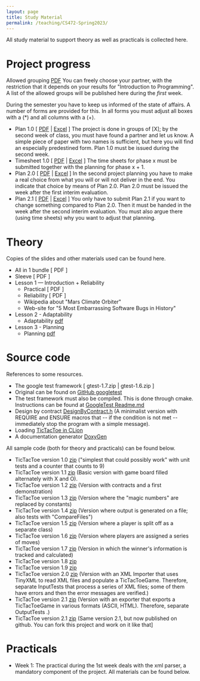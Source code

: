 ```yaml
---
layout: page
title: Study Material
permalink: /teaching/CS472-Spring2023/
---
```


All study material to support theory as well as practicals is collected here.

Project progress
============
Allowed grouping [PDF]() You can freely choose your partner, with the restriction that it 
depends on your results for "Introduction to Programming". A list of the allowed groups 
will be published here during the *first* week.

During the semester you have to keep us informed of the state of affairs. A number of forms are provided for this. In all forms you must adjust all boxes with a (*) and all columns with a (+).

* Plan 1.0 [ [PDF]() | [Excel]() ] The project is done in groups of [X]; by the second week of class, you must have found a partner and let us know. A simple piece of paper with two names is sufficient, but here you will find an especially predestined form. Plan 1.0 must be issued during the second week.
* Timesheet 1.0 [ [PDF]() | [Excel]() ] The time sheets for phase x must be submitted together with the planning for phase x + 1.
* Plan 2.0 [ [PDF]() | [Excel]() ] In the second project planning you have to make a real choice from what you will or will not deliver in the end. You indicate that choice by means of Plan 2.0. Plan 2.0 must be issued the week after the first interim evaluation.
* Plan 2.1 [ [PDF]() | [Excel]() ] You only have to submit Plan 2.1 if you want to change something compared to Plan 2.0. Then it must be handed in the week after the second interim evaluation. You must also argue there (using time sheets) why you want to adjust that planning.

Theory
=======
Copies of the slides and other materials used can be found here. 
* All in 1 bundle [ PDF ]
* Sleeve [ PDF ]
* Lesson 1 — Introduction + Reliability
  * Practical [ PDF ]
  * Reliability [ PDF ]
  * Wikipedia about "Mars Climate Orbiter"
  * Web-site for "5 Most Embarrassing Software Bugs in History"
* Lesson 2 - Adaptability
  * Adaptability [pdf]()
* Lesson 3 - Planning 
  * Planning [pdf]()

Source code
=====
References to some resources.
* The google test framework [ gtest-1.7.zip | gtest-1.6.zip ]
* Original can be found on [GitHub googletest](https://github.com/google/googletest)
* The test framework must also be compiled. This is done through cmake. Instructions can be found at [GoogleTest Readme.md](https://github.com/google/googletest/blob/main/googletest/README.md)
* Design by contract [DesignByContract.h](material/DesignByContract.h) (A minimalist version with REQUIRE and ENSURE macros that -- if the condition is not met -- immediately stop the program with a simple message). 
* Loading [TicTacToe in CLion](loading_TicTacToe_in_CLion.md)
* A documentation generator [DoxyGen](https://doxygen.nl/) 

All sample code (both for theory and practicals) can be found below.
* TicTacToe version 1.0 [zip]() ("simplest that could possibly work" with unit tests and a counter that counts to 9)
* TicTacToe version 1.1 [zip]() (Basic version with game board filled alternately with X and O).
* TicTacToe version 1.2 [zip]() (Version with contracts and a first demonstration)
* TicTacToe version 1.3 [zip]() (Version where the "magic numbers" are replaced by constants)
* TicTacToe version 1.4 [zip]() (Version where output is generated on a file; also tests with "CompareFiles")
* TicTacToe version 1.5 [zip]() (Version where a player is split off as a separate class)
* TicTacToe version 1.6 [zip]() (Version where players are assigned a series of moves)
* TicTacToe version 1.7 [zip]() (Version in which the winner's information is tracked and calculated)
* TicTacToe version 1.8 [zip]()
* TicTacToe version 1.9 [zip]()
* TicTacToe version 2.0 [zip]() (Version with an XML Importer that uses TinyXML to read XML files and populate a TicTacToeGame. Therefore, separate InputTests that process a series of XML files; some of them have errors and then the error messages are verified.)
* TicTacToe version 2.1 [zip]() (Version with an exporter that exports a TicTacToeGame in various formats (ASCII, HTML). Therefore, separate OutputTests .)
* TicTacToe version 2.1 [zip]() (Same version 2.1, but now published on github. You can fork this project and work on it like that]

Practicals
========

* Week 1: The practical during the 1st week deals with the xml parser, a mandatory component of the project. All materials can be found below.















